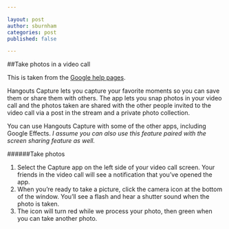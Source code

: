 ```yaml
---

layout: post
author: sburnham
categories: post
published: false

---
```


##Take photos in a video call

This is taken from the [Google help pages](https://support.google.com/plus/answer/3004555?hl=en).

Hangouts Capture lets you capture your favorite moments so you can save them or share them with others. The app lets you snap photos in your video call and the photos taken are shared with the other people invited to the video call via a post in the stream and a private photo collection.

You can use Hangouts Capture with some of the other apps, including Google Effects.
 *I assume you can also use this feature paired with the screen sharing feature as well.*

######Take photos

1. Select the Capture app on the left side of your video call screen. Your friends in the video call will see a notification that you’ve opened the app.
2. When you’re ready to take a picture, click the camera icon  at the bottom of the window. You’ll see a flash and hear a shutter sound when the photo is taken.
3. The icon will turn red while we process your photo, then green when you can take another photo.




